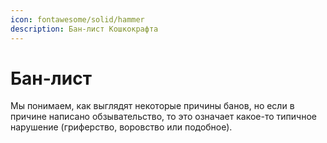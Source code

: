 ```yaml
---
icon: fontawesome/solid/hammer
description: Бан-лист Кошкокрафта
---
```


<style>
.aside {
    display: none !important;
}

.p-datatable {
    width: 60em !important;
}

.content-container {
    margin: none;
}
</style>

# Бан-лист

Мы понимаем, как выглядят некоторые причины банов, но если в причине написано обзывательство, то это означает какое-то типичное нарушение (гриферство, воровство или подобное).

<BanList />